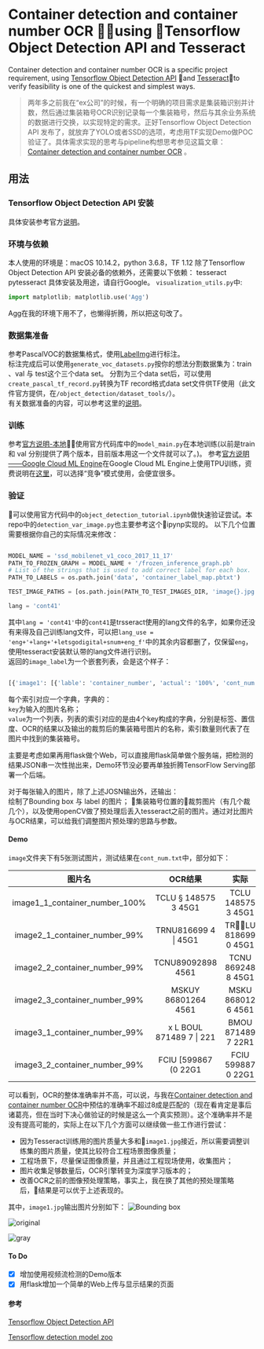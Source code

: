 # Container detection and container number OCR using Tensorflow Object Detection API and Tesseract

Container detection and container number OCR is a specific project requirement, using [Tensorflow Object Detection API](https://github.com/tensorflow/models/tree/master/research/object_detection) and [Tesseract](https://github.com/tesseract-ocr/tesseract)to verify feasibility is one of the quickest and simplest ways.

>两年多之前我在“ex公司”的时候，有一个明确的项目需求是集装箱识别并计数，然后通过集装箱号OCR识别记录每一个集装箱号，然后与其余业务系统的数据进行交换，以实现特定的需求。正好Tensorflow Object Detection API 发布了，就放弃了YOLO或者SSD的选项，考虑用TF实现Demo做POC验证了。具体需求实现的思考与pipeline构想思考参见这篇文章：[Container detection and container number OCR](https://lonelygo.github.io/2019-01-20-container-detection/) 。  

## 用法

### Tensorflow Object Detection API 安装

具体安装参考官方[说明](https://github.com/tensorflow/models/blob/master/research/object_detection/g3doc/installation.md)。  

### 环境与依赖

本人使用的环境是：macOS 10.14.2，python 3.6.8，TF 1.12
除了Tensorflow Object Detection API 安装必备的依赖外，还需要以下依赖：
tesseract
pytesseract
具体安装及用途，请自行Google。
`visualization_utils.py`中:

``` python
import matplotlib; matplotlib.use('Agg')
```

Agg在我的环境下用不了，也懒得折腾，所以把这句改了。

### 数据集准备

参考PascalVOC的数据集格式，使用[LabelImg](https://github.com/tzutalin/labelImg)进行标注。  
标注完成后可以使用`generate_voc_datasets.py`按你的想法分割数据集为：train 、val 与 test这个三个data set。
分割为三个data set后，可以使用`create_pascal_tf_record.py`转换为TF record格式data set文件供TF使用（此文件官方提供，在`/object_detection/dataset_tools/`）。  
有关数据准备的内容，可以参考这里的[说明](https://github.com/tensorflow/models/blob/master/research/object_detection/g3doc/using_your_own_dataset.md)。

### 训练

参考[官方说明-本地](https://github.com/tensorflow/models/blob/master/research/object_detection/g3doc/running_locally.md)使用官方代码库中的`model_main.py`在本地训练(以前是train 和 val 分别提供了两个版本，目前版本用这一个文件就可以了。)。
参考[官方说明——Google Cloud ML Engine](https://github.com/tensorflow/models/blob/master/research/object_detection/g3doc/running_on_cloud.md)在Google Cloud ML Engine上使用TPU训练，资费说明在[这里](https://cloud.google.com/ml-engine/docs/tensorflow/pricing?hl=zh-CN)，可以选择“竞争”模式使用，会便宜很多。

### 验证

可以使用官方代码中的`object_detection_tutorial.ipynb`做快速验证尝试。本repo中的`detection_var_image.py`也主要参考这个ipynp实现的。
以下几个位置需要根据你自己的实际情况来修改：

``` python

MODEL_NAME = 'ssd_mobilenet_v1_coco_2017_11_17'
PATH_TO_FROZEN_GRAPH = MODEL_NAME + '/frozen_inference_graph.pb'
# List of the strings that is used to add correct label for each box.
PATH_TO_LABELS = os.path.join('data', 'container_label_map.pbtxt')

TEST_IMAGE_PATHS = [os.path.join(PATH_TO_TEST_IMAGES_DIR, 'image{}.jpg'.format(i)) for i in range(1, 4)]

lang = 'cont41'

```

其中`lang = 'cont41'`中的`cont41`是trsseract使用的lang文件的名字，如果你还没有来得及自己训练lang文件，可以把`lang_use = 'eng+'+lang+'+letsgodigital+snum+eng_f'`中的其余内容都删了，仅保留`eng`，使用tesseract安装默认带的lang文件进行识别。  
返回的`image_label`为一个嵌套列表，会是这个样子：  

``` python

[{'image1': [{'lable': 'container_number', 'actual': '100%', 'cont_num': 'TCLU § 148575 3\n45G1', 'image_corp_name': 'image1_1_container_number'}]}, {'image2': [{'lable': 'container_number', 'actual': '99%', 'cont_num': 'TRNU816699 4 |\n45G1', 'image_corp_name': 'image2_1_container_number'}, {'lable': 'container_number', 'actual': '99%', 'cont_num': 'TCNU89092898\n4561', 'image_corp_name': 'image2_2_container_number'}, {'lable': 'container_number', 'actual': '99%', 'cont_num': 'MSKUY 86801264\n4561', 'image_corp_name': 'image2_3_container_number'}]}]

```

每个索引对应一个字典，字典的：  
`key`为输入的图片名称；  
`value`为一个列表，列表的索引对应的是由4个key构成的字典，分别是标签、置信度、OCR的结果以及输出的裁剪后的集装箱号图片的名称，索引数量则代表了在图片中找到的集装箱号。

主要是考虑如果再用flask做个Web，可以直接用flask简单做个服务端，把检测的结果JSON串一次性抛出来，Demo环节没必要再单独折腾TensorFlow Serving部署一个后端。

对于每张输入的图片，除了上述JOSN输出外，还输出：  
绘制了Bounding box 与 label 的图片；
集装箱号位置的裁剪图片（有几个裁几个），以及使用openCV做了预处理后丢入tesseract之前的图片。通过对比图片与OCR结果，可以给我们调整图片预处理的思路与参数。

#### Demo

`image`文件夹下有5张测试图片，测试结果在`cont_num.txt`中，部分如下：

| 图片名 | OCR结果 | 实际 |
|:------:|:------:|:----:|
| image1_1_container_number_100% | TCLU § 148575 3 45G1 | TCLU 148575 3 45G1 |
|image2_1_container_number_99% | TRNU816699 4 \| 45G1 | TRLU 818699 0 45G1 |
| image2_2_container_number_99% | TCNU89092898 4561 | TCNU 869248 8 45G1 |
| image2_3_container_number_99% | MSKUY 86801264 4561 | MSKU 868012 6 4561 |
| image3_1_container_number_99% | x L BOUL 871489 7 \| 221 | BMOU 871489 7 22R1 |
| image3_2_container_number_99% | FCIU [599867 (0 22G1 | FCIU 599887 0 22G1 |

可以看到，OCR的整体准确率并不高，可以说，与我在[Container detection and container number OCR](https://lonelygo.github.io/2019-01-20-container-detection/)中预估的准确率不超过8成是匹配的（现在看肯定是事后诸葛亮，但在当时下决心做验证的时候是这么一个真实预测）。这个准确率并不是没有提高可能的，实际上在以下几个方面可以继续做一些工作进行尝试：

- 因为Tesseract训练用的图片质量大多和`image1.jpg`接近，所以需要调整训练集的图片质量，使其比较符合工程场景图像质量；
- 工程场景下，尽量保证图像质量，并且通过工程现场使用，收集图片；
- 图片收集足够数量后，OCR引擎转变为深度学习版本的；
- 改善OCR之前的图像预处理策略，事实上，我在换了其他的预处理策略后，结果是可以优于上述表现的。

其中，`image1.jpg`输出图片分别如下：
![Bounding box](https://ws1.sinaimg.cn/large/55fc1144gy1fzkay5dqltj20qo0zk42p.jpg)

![original](https://ws1.sinaimg.cn/large/55fc1144gy1fzkaz64bcxj209t03ydfr.jpg)

![gray](https://ws1.sinaimg.cn/large/55fc1144gy1fzkazp3xcij209t03ywel.jpg)

#### To Do

- [x] 增加使用视频流检测的Demo版本
- [x] 用flask增加一个简单的Web上传与显示结果的页面

#### 参考

[Tensorflow Object Detection API](https://github.com/tensorflow/models/tree/master/research/object_detection)

[Tensorflow detection model zoo](https://github.com/tensorflow/models/blob/master/research/object_detection/g3doc/detection_model_zoo.md)
